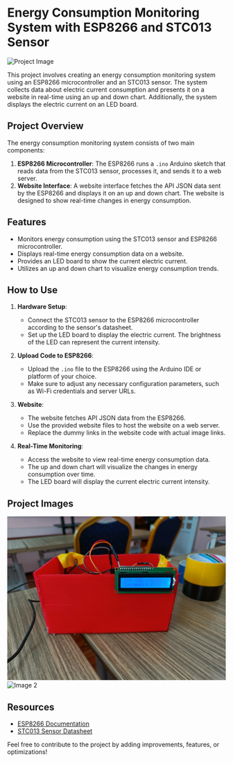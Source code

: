 # Energy Consumption Monitoring System with ESP8266 and STC013 Sensor

![Project Image](link_to_project_image_placeholder.jpg)

This project involves creating an energy consumption monitoring system using an ESP8266 microcontroller and an STC013 sensor. The system collects data about electric current consumption and presents it on a website in real-time using an up and down chart. Additionally, the system displays the electric current on an LED board.

## Project Overview

The energy consumption monitoring system consists of two main components:

1. **ESP8266 Microcontroller**: The ESP8266 runs a `.ino` Arduino sketch that reads data from the STC013 sensor, processes it, and sends it to a web server.
2. **Website Interface**: A website interface fetches the API JSON data sent by the ESP8266 and displays it on an up and down chart. The website is designed to show real-time changes in energy consumption.

## Features

- Monitors energy consumption using the STC013 sensor and ESP8266 microcontroller.
- Displays real-time energy consumption data on a website.
- Provides an LED board to show the current electric current.
- Utilizes an up and down chart to visualize energy consumption trends.

## How to Use

1. **Hardware Setup**:
   - Connect the STC013 sensor to the ESP8266 microcontroller according to the sensor's datasheet.
   - Set up the LED board to display the electric current. The brightness of the LED can represent the current intensity.

2. **Upload Code to ESP8266**:
   - Upload the `.ino` file to the ESP8266 using the Arduino IDE or platform of your choice.
   - Make sure to adjust any necessary configuration parameters, such as Wi-Fi credentials and server URLs.

3. **Website**:
   - The website fetches API JSON data from the ESP8266.
   - Use the provided website files to host the website on a web server.
   - Replace the dummy links in the website code with actual image links.

4. **Real-Time Monitoring**:
   - Access the website to view real-time energy consumption data.
   - The up and down chart will visualize the changes in energy consumption over time.
   - The LED board will display the current electric current intensity.

## Project Images

![Image 1](Images/IMG20230828120349.jpg)
![Image 2](dummy_image_link_2.jpg)

## Resources

- [ESP8266 Documentation](https://esp8266.net/)
- [STC013 Sensor Datasheet](link_to_stc013_datasheet.pdf)

Feel free to contribute to the project by adding improvements, features, or optimizations!
